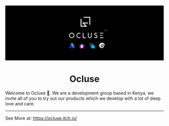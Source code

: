 <p>
<img src="ocluse_logo.png">

<h1 align="center">Ocluse</h1>


Welcome to Ocluse 👋.  We are a development group based in Kenya, we invite all of you to try out our products which we develop with a lot of deep love and care.

<hr>

See More at:
https://ocluse.itch.io/
</p>